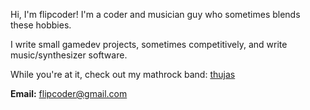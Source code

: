 Hi, I'm flipcoder!  I'm a coder and musician guy who sometimes blends these hobbies.

I write small gamedev projects, sometimes competitively, and write music/synthesizer software.

While you're at it, check out my mathrock band: [thujas](https://thujas.net)

**Email:** flipcoder@gmail.com
